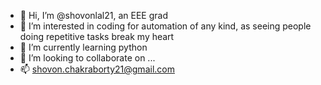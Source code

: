 - 👋 Hi, I’m @shovonlal21, an EEE grad
- 👀 I’m interested in coding for automation of any kind, as seeing people doing repetitive tasks break my heart 
- 🌱 I’m currently learning python
- 💞️ I’m looking to collaborate on ...
- 📫 shovon.chakraborty21@gmail.com

<!---
shovonlal21/shovonlal21 is a ✨ special ✨ repository because its `README.md` (this file) appears on your GitHub profile.
You can click the Preview link to take a look at your changes.
--->
